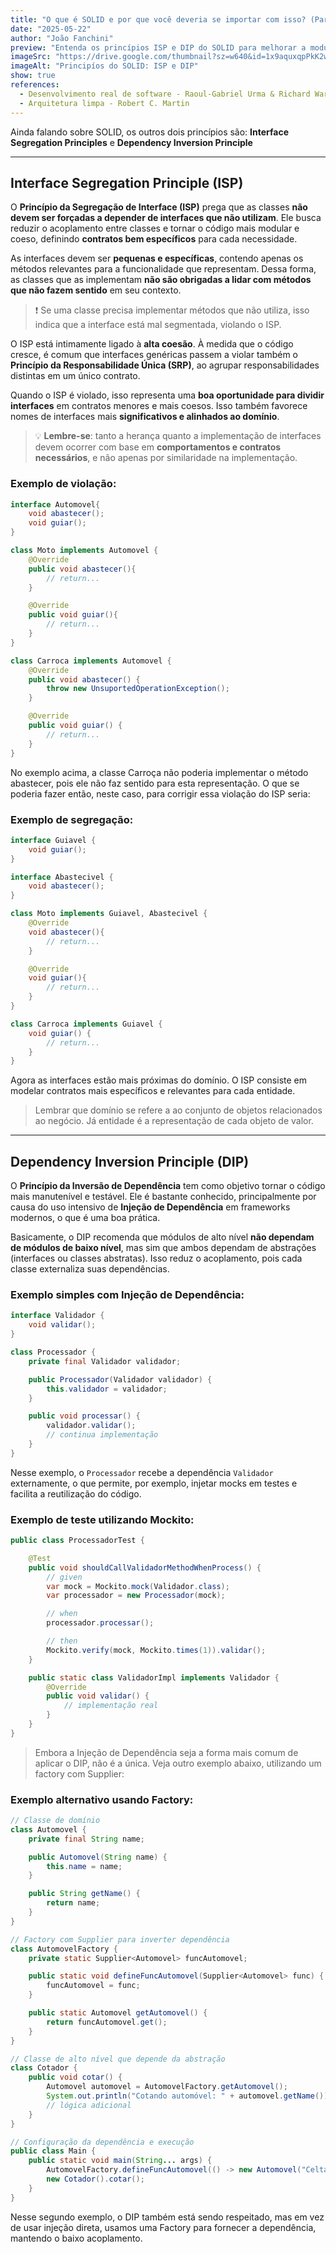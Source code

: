 ```yaml
---
title: "O que é SOLID e por que você deveria se importar com isso? (Parte 2)"
date: "2025-05-22"
author: "João Fanchini"
preview: "Entenda os princípios ISP e DIP do SOLID para melhorar a modularidade, testabilidade e manutenção do seu código."
imageSrc: "https://drive.google.com/thumbnail?sz=w640&id=1x9aquxqpPkK2wIoGGayboHm1XN-dhcno"
imageAlt: "Principíos do SOLID: ISP e DIP"
show: true
references:
  - Desenvolvimento real de software - Raoul-Gabriel Urma & Richard Warbuton
  - Arquitetura limpa - Robert C. Martin
---
```


Ainda falando sobre SOLID, os outros dois princípios são:
**Interface Segregation Principles** e **Dependency Inversion Principle**

---

## Interface Segregation Principle (ISP)

O **Princípio da Segregação de Interface (ISP)** prega que as classes **não devem ser forçadas a depender de interfaces que não utilizam**. Ele busca reduzir o acoplamento entre classes e tornar o código mais modular e coeso, definindo **contratos bem específicos** para cada necessidade.

As interfaces devem ser **pequenas e específicas**, contendo apenas os métodos relevantes para a funcionalidade que representam. Dessa forma, as classes que as implementam **não são obrigadas a lidar com métodos que não fazem sentido** em seu contexto.

> ❗ Se uma classe precisa implementar métodos que não utiliza, isso indica que a interface está mal segmentada, violando o ISP.

O ISP está intimamente ligado à **alta coesão**. À medida que o código cresce, é comum que interfaces genéricas passem a violar também o **Princípio da Responsabilidade Única (SRP)**, ao agrupar responsabilidades distintas em um único contrato.

Quando o ISP é violado, isso representa uma **boa oportunidade para dividir interfaces** em contratos menores e mais coesos. Isso também favorece nomes de interfaces mais **significativos e alinhados ao domínio**.

> 💡 **Lembre-se**: tanto a herança quanto a implementação de interfaces devem ocorrer com base em **comportamentos e contratos necessários**, e não apenas por similaridade na implementação.

### Exemplo de violação:

```java
interface Automovel{
	void abastecer();
	void guiar();
}

class Moto implements Automovel {
	@Override
	public void abastecer(){
		// return...
	}

	@Override
	public void guiar(){
		// return...
	}
}

class Carroca implements Automovel {
	@Override
	public void abastecer() {
		throw new UnsuportedOperationException();
	}

	@Override
	public void guiar() {
		// return...
	}
}
```

No exemplo acima, a classe Carroça não poderia implementar o método abastecer, pois ele não faz sentido para esta representação. O que se poderia fazer então, neste caso, para corrigir essa violação do ISP seria:

### Exemplo de segregação:

```java
interface Guiavel {
	void guiar();
}

interface Abastecivel {
	void abastecer();
}

class Moto implements Guiavel, Abastecivel {
	@Override
	void abastecer(){
		// return...
	}

	@Override
	void guiar(){
		// return...
	}
}

class Carroca implements Guiavel {
	void guiar() {
		// return...
	}
}
```

Agora as interfaces estão mais próximas do domínio. O ISP consiste em modelar contratos mais específicos e relevantes para cada entidade.

> Lembrar que domínio se refere a ao conjunto de objetos relacionados ao negócio. Já entidade é a representação de cada objeto de valor.

---

## Dependency Inversion Principle (DIP)

O **Princípio da Inversão de Dependência** tem como objetivo tornar o código mais manutenível e testável. Ele é bastante conhecido, principalmente por causa do uso intensivo de **Injeção de Dependência** em frameworks modernos, o que é uma boa prática.

Basicamente, o DIP recomenda que módulos de alto nível **não dependam de módulos de baixo nível**, mas sim que ambos dependam de abstrações (interfaces ou classes abstratas). Isso reduz o acoplamento, pois cada classe externaliza suas dependências.

### Exemplo simples com Injeção de Dependência:

```java
interface Validador {
    void validar();
}

class Processador {
    private final Validador validador;

    public Processador(Validador validador) {
        this.validador = validador;
    }

    public void processar() {
        validador.validar();
        // continua implementação
    }
}
```

Nesse exemplo, o `Processador` recebe a dependência `Validador` externamente, o que permite, por exemplo, injetar mocks em testes e facilita a reutilização do código.

### Exemplo de teste utilizando Mockito:

```java
public class ProcessadorTest {

    @Test
    public void shouldCallValidadorMethodWhenProcess() {
        // given
        var mock = Mockito.mock(Validador.class);
        var processador = new Processador(mock);

        // when
        processador.processar();

        // then
        Mockito.verify(mock, Mockito.times(1)).validar();
    }

    public static class ValidadorImpl implements Validador {
        @Override
        public void validar() {
            // implementação real
        }
    }
}
```

> Embora a Injeção de Dependência seja a forma mais comum de aplicar o DIP, não é a única. Veja outro exemplo abaixo, utilizando um factory com Supplier:

### Exemplo alternativo usando Factory:

```java
// Classe de domínio
class Automovel {
    private final String name;

    public Automovel(String name) {
        this.name = name;
    }

    public String getName() {
        return name;
    }
}

// Factory com Supplier para inverter dependência
class AutomovelFactory {
    private static Supplier<Automovel> funcAutomovel;

    public static void defineFuncAutomovel(Supplier<Automovel> func) {
        funcAutomovel = func;
    }

    public static Automovel getAutomovel() {
        return funcAutomovel.get();
    }
}

// Classe de alto nível que depende da abstração
class Cotador {
    public void cotar() {
        Automovel automovel = AutomovelFactory.getAutomovel();
        System.out.println("Cotando automóvel: " + automovel.getName());
        // lógica adicional
    }
}

// Configuração da dependência e execução
public class Main {
    public static void main(String... args) {
        AutomovelFactory.defineFuncAutomovel(() -> new Automovel("Celta"));
        new Cotador().cotar();
    }
}
```

Nesse segundo exemplo, o DIP também está sendo respeitado, mas em vez de usar injeção direta, usamos uma Factory para fornecer a dependência, mantendo o baixo acoplamento.
